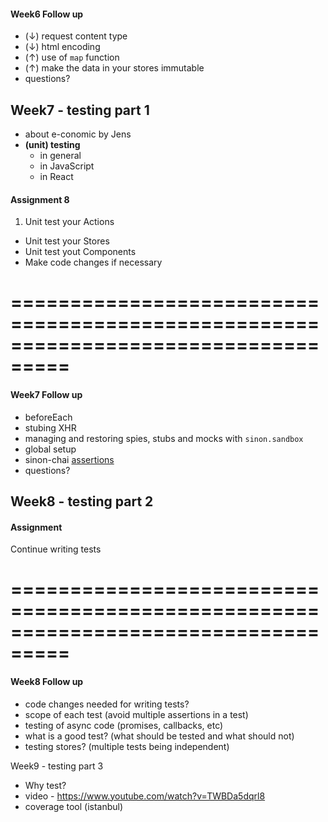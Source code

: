 #### Week6 Follow up
* (↓) request content type
* (↓) html encoding
* (↑) use of `map` function
* (↑) make the data in your stores immutable
* questions?

Week7 - testing part 1
---------------
* about e-conomic by Jens
* **(unit) testing**
  * in general
  * in JavaScript
  * in React
  
#### Assignment 8
1. Unit test your Actions
* Unit test your Stores
* Unit test yout Components
* Make code changes if necessary 

===================================================================================
===================================================================================
#### Week7 Follow up
* beforeEach
* stubing XHR
* managing and restoring spies, stubs and mocks with `sinon.sandbox`
* global setup
* sinon-chai [assertions](https://github.com/domenic/sinon-chai#assertions)
* questions?

Week8 - testing part 2
---------------

#### Assignment 
Continue writing tests



===================================================================================
===================================================================================
#### Week8 Follow up

- code changes needed for writing tests?
- scope of each test (avoid multiple assertions in a test)
- testing of async code (promises, callbacks, etc)
- what is a good test? (what should be tested and what should not)
- testing stores? (multiple tests being independent)

Week9 - testing part 3
* Why test?
* video - https://www.youtube.com/watch?v=TWBDa5dqrl8
* coverage tool (istanbul)
